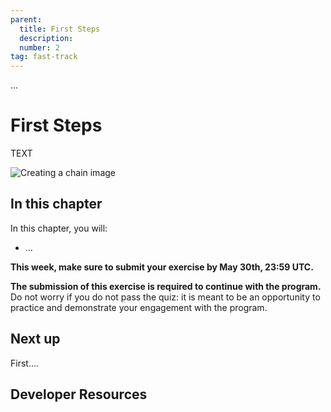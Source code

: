 ```yaml
---
parent:
  title: First Steps
  description: 
  number: 2
tag: fast-track
---
```


<div class="tm-overline tm-rf-1 tm-lh-title tm-medium tm-muted">...</div>
<h1 class="mt-4 mb-6">First Steps</h1>

TEXT

![Creating a chain image](/cosmos_dev_portal_module-05-lp.png)

## In this chapter

<HighlightBox type="learning">

In this chapter, you will:

* ...

</HighlightBox>

**This week, make sure to submit your exercise by May 30th, 23:59 UTC.**

**The submission of this exercise is required to continue with the program.** Do not worry if you do not pass the quiz: it is meant to be an opportunity to practice and demonstrate your engagement with the program.

## Next up

First....

## Developer Resources

<div v-for="resource in $themeConfig.resources">
  <Resource
    :title="resource.title"
    :description="resource.description"
    :links="resource.links"
    :image="resource.image"
    :large="true"
  />
  <br/>
</div>
